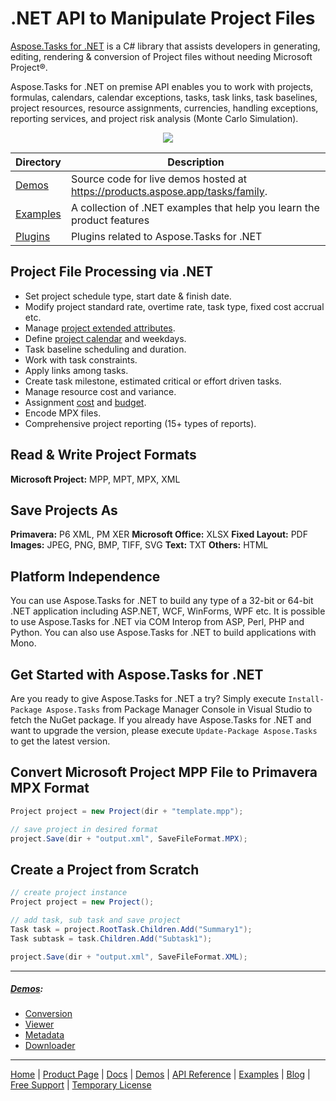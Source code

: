 # .NET API to Manipulate Project Files

[Aspose.Tasks for .NET](https://products.aspose.com/tasks/net) is a C# library that assists developers in generating, editing, rendering & conversion of Project files without needing Microsoft Project®.

Aspose.Tasks for .NET on premise API enables you to work with projects, formulas, calendars, calendar exceptions, tasks, task links, task baselines, project resources, resource assignments, currencies, handling exceptions, reporting services, and project risk analysis (Monte Carlo Simulation).

<p align="center">

  <a title="Download complete Aspose.Tasks for .NET source code" href="https://github.com/aspose-tasks/Aspose.Tasks-for-.NET/archive/master.zip">
	<img src="https://raw.github.com/AsposeExamples/java-examples-dashboard/master/images/downloadZip-Button-Large.png" />
  </a>
</p>

Directory | Description
--------- | -----------
[Demos](Demos)  | Source code for live demos hosted at https://products.aspose.app/tasks/family.
[Examples](Examples)  | A collection of .NET examples that help you learn the product features
[Plugins](Plugins)  | Plugins related to Aspose.Tasks for .NET



## Project File Processing via .NET

- Set project schedule type, start date & finish date.
- Modify project standard rate, overtime rate, task type, fixed cost accrual etc.
- Manage [project extended attributes](https://docs.aspose.com/tasks/net/working-with-extended-attributes-of-a-project/).
- Define [project calendar](https://docs.aspose.com/tasks/net/creating-updating-and-removing-calendar/) and weekdays.
- Task baseline scheduling and duration.
- Work with task constraints.
- Apply links among tasks.
- Create task milestone, estimated critical or effort driven tasks.
- Manage resource cost and variance.
- Assignment [cost](https://docs.aspose.com/tasks/net/managing-task-costs/) and [budget](https://docs.aspose.com/tasks/net/assignment-budget/).
- Encode MPX files.
- Comprehensive project reporting (15+ types of reports).

## Read & Write Project Formats

**Microsoft Project:** MPP, MPT, MPX, XML

## Save Projects As

**Primavera:** P6 XML, PM XER
**Microsoft Office:** XLSX
**Fixed Layout:** PDF
**Images:** JPEG, PNG, BMP, TIFF, SVG
**Text:** TXT
**Others:** HTML

## Platform Independence

You can use Aspose.Tasks for .NET to build any type of a 32-bit or 64-bit .NET application including ASP.NET, WCF, WinForms, WPF etc. It is possible to use Aspose.Tasks for .NET via COM Interop from ASP, Perl, PHP and Python. You can also use Aspose.Tasks for .NET to build applications with Mono.

## Get Started with Aspose.Tasks for .NET

Are you ready to give Aspose.Tasks for .NET a try? Simply execute `Install-Package Aspose.Tasks` from Package Manager Console in Visual Studio to fetch the NuGet package. If you already have Aspose.Tasks for .NET and want to upgrade the version, please execute `Update-Package Aspose.Tasks` to get the latest version.

## Convert Microsoft Project MPP File to Primavera MPX Format

```csharp
Project project = new Project(dir + "template.mpp");

// save project in desired format
project.Save(dir + "output.xml", SaveFileFormat.MPX);
```

## Create a Project from Scratch

```csharp
// create project instance
Project project = new Project();

// add task, sub task and save project
Task task = project.RootTask.Children.Add("Summary1");
Task subtask = task.Children.Add("Subtask1");

project.Save(dir + "output.xml", SaveFileFormat.XML);
```
------------
##### [Demos](https://products.aspose.app/tasks/family):
- [Conversion](https://products.aspose.app/tasks/conversion)
- [Viewer](https://products.aspose.app/tasks/viewer)
- [Metadata](https://products.aspose.app/tasks/metadata)
- [Downloader](https://products.aspose.app/tasks/downloader)
------------
[Home](https://www.aspose.com/) | [Product Page](https://products.aspose.com/tasks/net) | [Docs](https://docs.aspose.com/tasks/net/) | [Demos](https://products.aspose.app/tasks/family) | [API Reference](https://apireference.aspose.com/tasks/net) | [Examples](https://github.com/aspose-tasks/Aspose.Tasks-for-.NET) | [Blog](https://blog.aspose.com/category/tasks/) | [Free Support](https://forum.aspose.com/c/tasks) |  [Temporary License](https://purchase.aspose.com/temporary-license)
